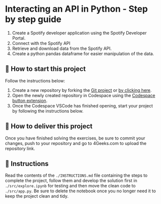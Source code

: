 <!-- hide -->
# Interacting an API in Python - Step by step guide
<!-- endhide -->

1. Create a Spotify developer application using the Spotify Developer Portal.
2. Connect with the Spotify API 
3. Retrieve and download data from the Spotify API.
4. Create a python pandas dataframe for easier manipulation of the data.
 
## 🌱  How to start this project

Follow the instructions below:

1. Create a new repository by forking the [Git project](https://github.com/4GeeksAcademy/interacting-with-api-python-project-tutorial) or [by clicking here](https://github.com/4GeeksAcademy/interacting-with-api-python-project-tutorial/fork).
2. Open the newly created repository in Codespace using the [Codespace button extension](https://docs.github.com/en/codespaces/developing-in-codespaces/creating-a-codespace-for-a-repository#creating-a-codespace-for-a-repository).
3. Once the Codespace VSCode has finished opening, start your project by following the instructions below.

## 🚛 How to deliver this project

Once you have finished solving the exercises, be sure to commit your changes, push to your repository and go to 4Geeks.com to upload the repository link.

## 📝 Instructions

Read the contents of the `./INSTRUCTIONS.md` file containing the steps to complete the project, follow them and develop the solution first in `./src/explore.ipynb` for testing and then move the clean code to `./src/app.py`. Be sure to delete the notebook once you no longer need it to keep the project clean and tidy.
